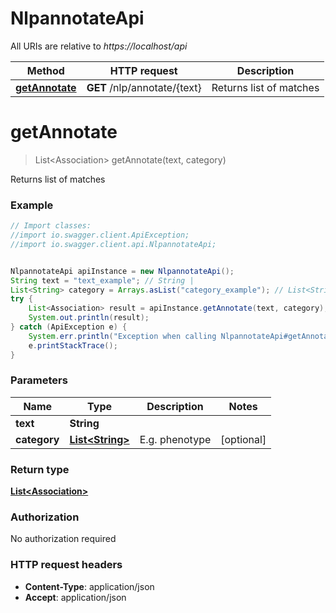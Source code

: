 # NlpannotateApi

All URIs are relative to *https://localhost/api*

Method | HTTP request | Description
------------- | ------------- | -------------
[**getAnnotate**](NlpannotateApi.md#getAnnotate) | **GET** /nlp/annotate/{text} | Returns list of matches


<a name="getAnnotate"></a>
# **getAnnotate**
> List&lt;Association&gt; getAnnotate(text, category)

Returns list of matches

### Example
```java
// Import classes:
//import io.swagger.client.ApiException;
//import io.swagger.client.api.NlpannotateApi;


NlpannotateApi apiInstance = new NlpannotateApi();
String text = "text_example"; // String | 
List<String> category = Arrays.asList("category_example"); // List<String> | E.g. phenotype
try {
    List<Association> result = apiInstance.getAnnotate(text, category);
    System.out.println(result);
} catch (ApiException e) {
    System.err.println("Exception when calling NlpannotateApi#getAnnotate");
    e.printStackTrace();
}
```

### Parameters

Name | Type | Description  | Notes
------------- | ------------- | ------------- | -------------
 **text** | **String**|  |
 **category** | [**List&lt;String&gt;**](String.md)| E.g. phenotype | [optional]

### Return type

[**List&lt;Association&gt;**](Association.md)

### Authorization

No authorization required

### HTTP request headers

 - **Content-Type**: application/json
 - **Accept**: application/json

